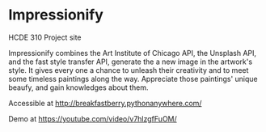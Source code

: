 # Impressionify
HCDE 310 Project site

Impressionify combines the Art Institute of Chicago API, the Unsplash API, and the fast style transfer API, generate the a new image in the artwork's style. It gives every one a chance to unleash their creativity and to meet some timeless paintings along the way. Appreciate those paintings' unique beaufy, and gain knowledges about them.

Accessible at http://breakfastberry.pythonanywhere.com/

Demo at https://youtube.com/video/v7hlzgfFuOM/
